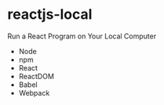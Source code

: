 # reactjs-local
Run a React Program on Your Local Computer

* Node
* npm
* React
* ReactDOM
* Babel
* Webpack
